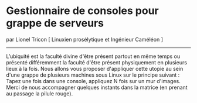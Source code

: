 # Gestionnaire de consoles pour grappe de serveurs
par Lionel Tricon [ Linuxien prosélytique et Ingénieur Caméléon ]

---

L’ubiquité est la faculté divine d'être présent partout en même temps ou présenté différemment la faculté d'être présent physiquement en plusieurs lieux à la fois. Nous allons vous proposer d'appliquer cette utopie au sein d'une grappe de plusieurs machines sous Linux sur le principe suivant : Tapez une fois dans une console, appliquez N fois sur un mur d'images. Merci de nous accompagner quelques instants dans la matrice (en prenant au passage la pilule rouge).

